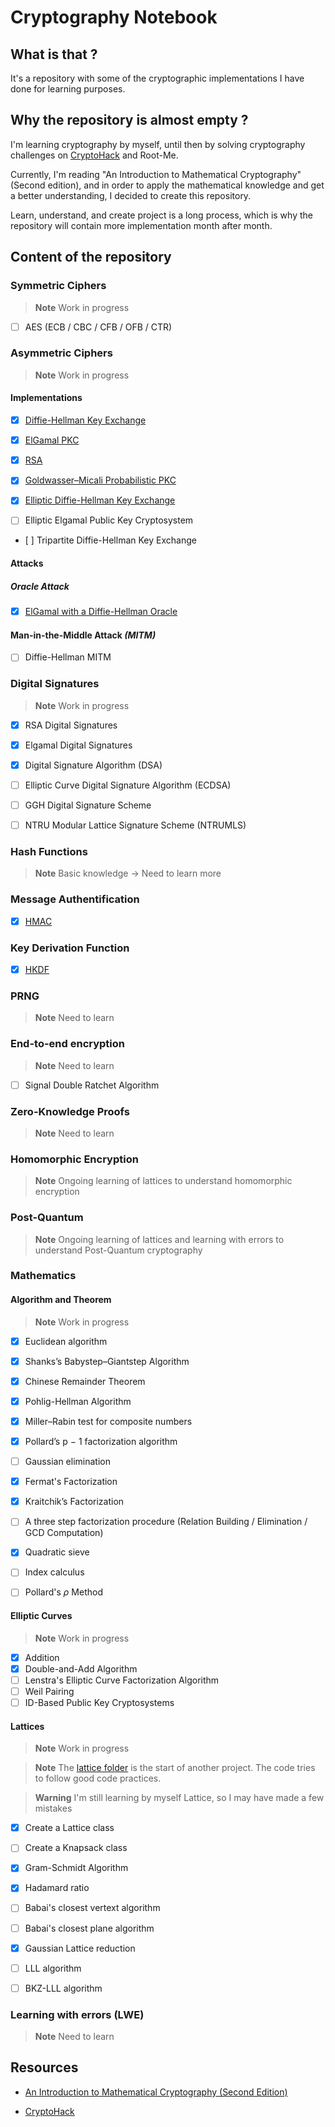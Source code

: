 # Cryptography Notebook

## What is that ?

It's a repository with some of the cryptographic implementations I have done for learning purposes.

## Why the repository is almost empty ?

I'm learning cryptography by myself, until then by solving cryptography challenges on [CryptoHack](https://cryptohack.org/user/Kioku/) and Root-Me.

Currently, I'm reading "An Introduction to Mathematical Cryptography" (Second edition), and in order to apply the mathematical knowledge and get a better understanding, I decided to create this repository.

Learn, understand, and create project is a long process, which is why the repository will contain more implementation month after month.

## Content of the repository

### Symmetric Ciphers

> **Note** Work in progress

- [ ] AES (ECB / CBC / CFB / OFB / CTR)

### Asymmetric Ciphers

> **Note** Work in progress

#### Implementations

- [X] [Diffie-Hellman Key Exchange](./AsymmetricCiphers/Diffie_Hellman/README.md)

- [X] [ElGamal PKC](./AsymmetricCiphers/ElGamal/README.md)

- [X] [RSA](./AsymmetricCiphers/RSA/README.md)

- [X] [Goldwasser–Micali Probabilistic PKC](./AsymmetricCiphers/GoldwasserMicaliProbabilisticPKC/README.md)

- [X] [Elliptic Diffie-Hellman Key Exchange](./AsymmetricCiphers/Elliptic_Diffie_Hellman/README.md)

- [ ] Elliptic Elgamal Public Key Cryptosystem

- [ ] Tripartite Diffie-Hellman Key Exchange

#### Attacks

##### Oracle Attack

- [X] [ElGamal with a Diffie-Hellman Oracle](./AsymmetricCiphers/ElGamal/README.md#attacks-using-oracle)

#### Man-in-the-Middle Attack *(MITM)*

- [ ] Diffie-Hellman MITM

### Digital Signatures

> **Note** Work in progress

- [X] RSA Digital Signatures

- [X] Elgamal Digital Signatures

- [X] Digital Signature Algorithm (DSA)

- [ ] Elliptic Curve Digital Signature Algorithm (ECDSA)

- [ ] GGH Digital Signature Scheme

- [ ] NTRU Modular Lattice Signature Scheme (NTRUMLS)

### Hash Functions

> **Note** Basic knowledge -> Need to learn more

### Message Authentification

- [X] [HMAC](./MessageAuthentification/README.md)

### Key Derivation Function

- [X] [HKDF](./KeyDerivationFunction/HKDF/README.md)

### PRNG

> **Note** Need to learn

### End-to-end encryption

> **Note** Need to learn

- [ ] Signal Double Ratchet Algorithm

### Zero-Knowledge Proofs

> **Note** Need to learn

### Homomorphic Encryption

> **Note** Ongoing learning of lattices to understand homomorphic encryption

### Post-Quantum

> **Note** Ongoing learning of lattices and learning with errors to understand Post-Quantum cryptography

### Mathematics

#### Algorithm and Theorem

> **Note** Work in progress

- [X] Euclidean algorithm

- [X] Shanks’s Babystep–Giantstep Algorithm

- [X] Chinese Remainder Theorem

- [X] Pohlig-Hellman Algorithm

- [X] Miller–Rabin test for composite numbers

- [X] Pollard’s p − 1 factorization algorithm

- [ ] Gaussian elimination

- [X] Fermat's Factorization

- [X] Kraitchik’s Factorization

- [ ] A three step factorization procedure (Relation Building / Elimination / GCD Computation)

- [X] Quadratic sieve

- [ ] Index calculus

- [ ] Pollard's $\rho$ Method

#### Elliptic Curves

> **Note** Work in progress

- [X] Addition
- [X] Double-and-Add Algorithm
- [ ] Lenstra's Elliptic Curve Factorization Algorithm
- [ ] Weil Pairing
- [ ] ID-Based Public Key Cryptosystems

#### Lattices

> **Note** Work in progress

> **Note** The [lattice folder](./Mathematics/Lattice/) is the start of another project. The code tries to follow good code practices.

> **Warning** I'm still learning by myself Lattice, so I may have made a few mistakes

- [X] Create a Lattice class

- [ ] Create a Knapsack class

- [X] Gram-Schmidt Algorithm

- [X] Hadamard ratio

- [ ] Babai's closest vertext algorithm

- [ ] Babai's closest plane algorithm

- [X] Gaussian Lattice reduction

- [ ] LLL algorithm

- [ ] BKZ-LLL algorithm

### Learning with errors (LWE)

> **Note** Need to learn

## Resources

- [An Introduction to Mathematical Cryptography (Second Edition)](https://link.springer.com/book/10.1007/978-1-4939-1711-2)

- [CryptoHack](https://cryptohack.org/)